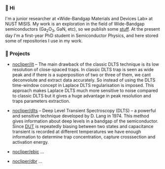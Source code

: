 ### 👋 Hi
I'm a junior researcher at «Wide-Bandgap Materials and Devices Lab» at NUST MISIS. My work is an exploration in the field of Wide-Bandgap semiconductors (Ga<sub>2</sub>O<sub>3</sub>, GaN, etc), so we publish some [stuff](https://publons.com/researcher/3615506/anton-vasilev/). 
At the present day I'm a first-year PhD student in Semiconductor Physics, and here stored some of repositories I use in my work. 

### 🔬 Projects 

* [nocliper/ilt](https://github.com/nocliper/ilt) – The main drawback of the classic DLTS technique is its low resolution of close-spaced traps. In classic DLTS trap is seen as wide peak and if there is a superposition of two or three of them, we cant deconvolute and extract data accurately. So instead of using the DLTS time-window concept in Laplace DLTS regularisation is imposed. This approach makes Laplace DLTS much more sensitive to noise compared to classic DLTS but it gives a huge advantage in peak resolution and traps parameters extraction. 

* [nocliper/dlts](https://github.com/nocliper/dlts) – Deep Level Transient Spectroscopy (DLTS) – a powerful and sensitive technique developed by D. Lang in 1974. This method gives information about deep levels in a bandgap of the semiconductor. Since [DUT](https://en.wikipedia.org/wiki/Device_under_test) is repeatedly biasing between two states and capacitance transient is recorded at different temperatures we have enough information to determine trap concentration, capture crosssection and activation energy.

* [nocliper/ebic](https://github.com/nocliper/ebic)
...

* [nocliper/dbr](https://github.com/nocliper/dbr)
...

<!--
**nocliper/nocliper** is a ✨ _special_ ✨ repository because its `README.md` (this file) appears on your GitHub profile.

Here are some ideas to get you started:

- 🔭 I’m currently working on ...
- 🌱 I’m currently learning ...
- 👯 I’m looking to collaborate on ...
- 🤔 I’m looking for help with ...
- 💬 Ask me about ...
- 📫 How to reach me: ...
- 😄 Pronouns: ...
- ⚡ Fun fact: ...
-->
